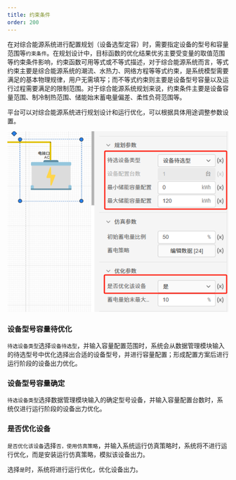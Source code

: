 ```yaml
---
title: 约束条件
order: 200
---
```


在对综合能源系统进行配置规划（设备选型定容）时，需要指定设备的型号和容量范围等`约束条件`。在规划设计中，目标函数的优化结果优劣主要受变量的取值范围等约束条件影响，约束函数可用等式或不等式描述，对于综合能源系统而言，等式约束主要是综合能源系统的潮流、水热力、网络方程等等式约束，是系统模型需要满足的基本物理规律，用户无需填写；而不等式约束则主要是设备型号容量以及运行过程需要满足的限制范围。对于综合能源系统规划来说，约束条件主要是设备容量范围、制冷制热范围、储能始末蓄电量偏差、柔性负荷范围等。

平台可以对综合能源系统进行规划设计和运行优化，可以根据具体用途调整参数设置。

![约束条件](./规划设计-拓扑-1约束.png "约束条件")

### 设备型号容量待优化

`待选设备类型`选择`设备待选型`，并输入容量配置范围时，系统会从数据管理模块输入的待选型号中优化选择出合适的设备型号，并进行容量配置；形成配置方案后进行运行阶段的设备出力优化。

### 设备型号容量确定

`待选设备类型`选择数据管理模块输入的确定型号设备，并输入容量配置台数时，系统仅进行运行阶段的设备出力优化。

### 是否优化设备

`是否优化该设备`选择`否，使用仿真策略`，并输入系统运行仿真策略时，系统将不进行运行优化，而是安装运行仿真策略，模拟该设备出力。

选择`是`时，系统将进行运行优化，优化设备出力。

